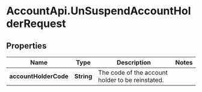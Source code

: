 # AccountApi.UnSuspendAccountHolderRequest

## Properties

Name | Type | Description | Notes
------------ | ------------- | ------------- | -------------
**accountHolderCode** | **String** | The code of the account holder to be reinstated. | 


